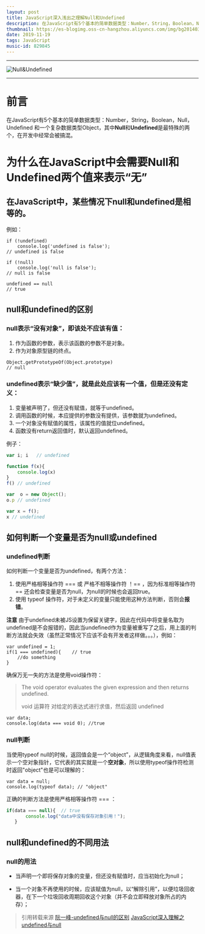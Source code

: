 ```yaml
---
layout: post
title: JavaScript深入浅出之理解Null和Undefined
description: 在JavaScript有5个基本的简单数据类型：Number，String，Boolean，Null，Undefined 和一个复杂数据类型Object，其中**Null**和**Undefined**是最特殊的两个，在开发中经常会被搞混。
thumbnail: https://es-blogimg.oss-cn-hangzhou.aliyuncs.com/img/bg2014032801.png
date: 2019-11-19
tags: JavaScript
music-id: 829845
---
```


-------

![Null&Undefined](https://es-blogimg.oss-cn-hangzhou.aliyuncs.com/img/bg2014032801.png)

-------

# 前言
在JavaScript有5个基本的简单数据类型：Number，String，Boolean，Null，Undefined 和一个复杂数据类型Object，其中**Null**和**Undefined**是最特殊的两个，在开发中经常会被搞混。

# 为什么在JavaScript中会需要Null和Undefined两个值来表示“无”
## 在JavaScript中，某些情况下null和undefined是相等的。
例如：

```
if (!undefined) 
    console.log('undefined is false');
// undefined is false

if (!null) 
    console.log('null is false');
// null is false

undefined == null
// true
```

## null和undefined的区别
### null表示“没有对象”，即该处不应该有值：

1. 作为函数的参数，表示该函数的参数不是对象。
2. 作为对象原型链的终点。


```
Object.getPrototypeOf(Object.prototype)
// null
```

### undefined表示“缺少值”，就是此处应该有一个值，但是还没有定义：
1. 变量被声明了，但还没有赋值，就等于undefined。
2. 调用函数的时候，本应提供的参数没有提供，该参数就为undefined。
3. 一个对象没有赋值的属性，该属性的值就位undefined。
4. 函数没有return返回值时，默认返回undefined。

例子： 


```js
var i; i   // undefined

function f(x){
    console.log(x)
}
f() // undefined

var  o = new Object();
o.p // undefined

var x = f();
x // undefined
```

## 如何判断一个变量是否为null或undefined
### undefined判断
如何判断一个变量是否为undefined，有两个方法：
1. 使用严格相等操作符 === 或 严格不相等操作符 ！== ，因为标准相等操作符 == 还会检查变量是否为null，为null的时候也会返回true。
2. 使用 typeof 操作符，对于未定义的变量只能使用这种方法判断，否则会**报错**。

**注意**
由于undefined未被JS设置为保留关键字，因此在代码中将变量名取为undefined是不会报错的，因此当undefined作为变量被重写了之后，用上面的判断方法就会失效（虽然正常情况下应该不会有开发者这样做。。。），例如：

```
var undefined = 1;
if(1 === undefined){    // true
    //do something
}
```

确保万无一失的方法是使用void操作符：
> The void operator evaluates the given expression and then returns undefined.
> 
> void 运算符 对给定的表达式进行求值，然后返回 undefined


```
var data;
console.log(data === void 0); //true
```

### null判断

当使用typeof null的时候，返回值会是一个“object”，从逻辑角度来看，null值表示一个空对象指针，它代表的其实就是一个**空对象**，所以使用typeof操作符检测时返回"object"也是可以理解的：

```
var data = null;
console.log(typeof data); // "object"
```

正确的判断方法是使用严格相等操作符 === ：

```javascript
if(data === null){  // true
       console.log("data中没有保存对象引用！");
   }
```

## null和undefined的不同用法

### null的用法

* 当声明一个即将保存对象的变量，但还没有赋值时，应当初始化为null；

* 当一个对象不再使用的时候，应该赋值为null，以“解除引用”，以便垃圾回收器，在下一个垃圾回收周期回收这个对象（并不会立即释放对象所占的内存）；

















> 引用转载来源
> [阮一峰-undefined与null的区别](https://www.ruanyifeng.com/blog/2014/03/undefined-vs-null.html)
> [JavaScript深入理解之undefined与null](https://juejin.im/post/5aa4f7cc518825557e780256)